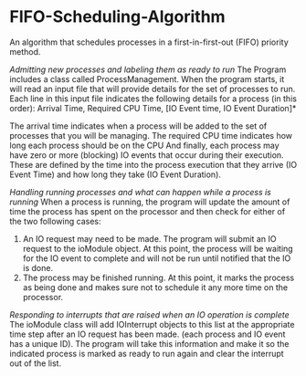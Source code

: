# FIFO-Scheduling-Algorithm
An algorithm that schedules processes in a first-in-first-out (FIFO) priority method. 

*Admitting new processes and labeling them as ready to run*
The Program includes a class called ProcessManagement. When the program starts, it will read an input file that will provide details for the set of processes to run.
Each line in this input file indicates the following details for a process (in this order):
Arrival Time, Required CPU Time, [IO Event time, IO Event Duration]*

The arrival time indicates when a process will be added to the set of processes that you will be managing.
The required CPU time indicates how long each process should be on the CPU
And finally, each process may have zero or more (blocking) IO events that occur during their execution. These are defined by the time into the process execution that
they arrive (IO Event Time) and how long they take (IO Event Duration).

*Handling running processes and what can happen while a process is running*
When a process is running, the program will update the amount of time the process has spent on the processor and then check for either of the two following cases:
1. An IO request may need to be made. The program will submit an IO request to the ioModule object.
At this point, the process will be waiting for the IO event to complete and will not be run until notified that the IO is done.
2. The process may be finished running. At this point, it marks the process as being done and makes sure not to schedule it any more time on the processor.

*Responding to interrupts that are raised when an IO operation is complete*
The ioModule class will add IOInterrupt objects to this list at the appropriate time step after an IO request has been made.
(each process and IO event has a unique ID).
The program will take this information and make it so the indicated process is marked as ready to run again and clear the interrupt out of the list.
